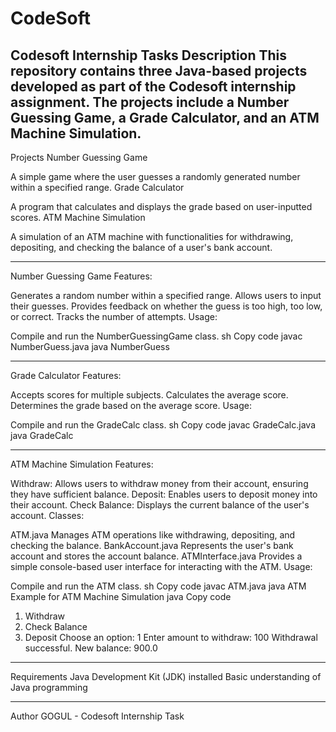 # CodeSoft
Codesoft Internship Tasks
Description
This repository contains three Java-based projects developed as part of the Codesoft internship assignment. The projects include a Number Guessing Game, a Grade Calculator, and an ATM Machine Simulation.
-------------------------------------------------------------------------------------------------------------------------------------
Projects
Number Guessing Game

A simple game where the user guesses a randomly generated number within a specified range.
Grade Calculator

A program that calculates and displays the grade based on user-inputted scores.
ATM Machine Simulation

A simulation of an ATM machine with functionalities for withdrawing, depositing, and checking the balance of a user's bank account.

-----------------------------------------------------------------------------------------------------------------------------------
Number Guessing Game
Features:

Generates a random number within a specified range.
Allows users to input their guesses.
Provides feedback on whether the guess is too high, too low, or correct.
Tracks the number of attempts.
Usage:

Compile and run the NumberGuessingGame class.
sh
Copy code
javac NumberGuess.java
java NumberGuess

-------------------------------------------------------------------------------------------------
Grade Calculator
Features:

Accepts scores for multiple subjects.
Calculates the average score.
Determines the grade based on the average score.
Usage:

Compile and run the GradeCalc class.
sh
Copy code
javac GradeCalc.java
java GradeCalc

------------------------------------------------------------------------------------------------
ATM Machine Simulation
Features:

Withdraw: Allows users to withdraw money from their account, ensuring they have sufficient balance.
Deposit: Enables users to deposit money into their account.
Check Balance: Displays the current balance of the user's account.
Classes:

ATM.java
Manages ATM operations like withdrawing, depositing, and checking the balance.
BankAccount.java
Represents the user's bank account and stores the account balance.
ATMInterface.java
Provides a simple console-based user interface for interacting with the ATM.
Usage:

Compile and run the ATM class.
sh
Copy code
javac ATM.java
java ATM
Example for ATM Machine Simulation
java
Copy code
1. Withdraw
2. Check Balance
3. Deposit
Choose an option: 1
Enter amount to withdraw: 100
Withdrawal successful. New balance: 900.0

----------------------------------------------------------------------------------------------------------------------------------
Requirements
Java Development Kit (JDK) installed
Basic understanding of Java programming

---------------------------------------------------------------------------------------------------------------------------------

Author
GOGUL - Codesoft Internship Task
